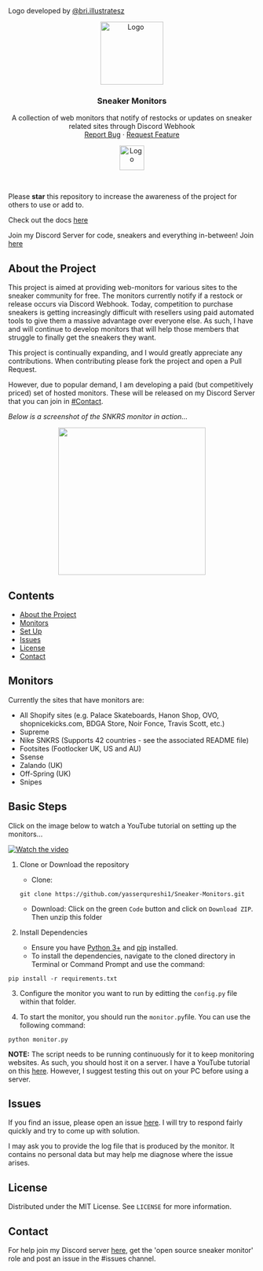 <figcaption>Logo developed by <a href="https://www.instagram.com/bri.illustratesz/">@bri.illustratesz</a></figcaption>
<p align="center">
  <a href="https://github.com/yasserqureshi1/Sneaker-Monitors/">
    <img src="https://raw.githubusercontent.com/yasserqureshi1/Sneaker-Monitors/master/static/logo.png" alt="Logo" width="auto" height="128">
  </a>
  
  <h3 align="center">Sneaker Monitors</h3>

  <p align="center">
    A collection of web monitors that notify of restocks or updates on sneaker related sites through Discord Webhook
    <br />
    <a href="https://github.com/yasserqureshi1/Sneaker-Monitors/">Report Bug</a>
    ·
    <a href="https://github.com/yasserqureshi1/Sneaker-Monitors/">Request Feature</a>
  </p>

  <p align="center">
    <a href="https://www.paypal.com/donate?hosted_button_id=SKRAD2YFGZC5C">
    <img src="https://www.paypalobjects.com/en_US/i/btn/btn_donateCC_LG.gif" alt="Logo" width="auto" height="50" >
  </a>
  </p> 
</p>
<br />

Please **star** this repository to increase the awareness of the project for others to use or add to. 

Check out the docs [here](https://yasserqureshi1.github.io/Sneaker-Monitors/)

Join my Discord Server for code, sneakers and everything in-between! Join [here](https://discord.gg/b6zyJyCQUu)


## About the Project
This project is aimed at providing web-monitors for various sites to the sneaker community for free. 
The monitors currently notify if a restock or release occurs via Discord Webhook.
Today, competition to purchase sneakers is getting increasingly difficult with resellers using paid automated tools to give them a massive advantage over everyone else.
As such, I have and will continue to develop monitors that will help those members that struggle to finally get the sneakers they want.

This project is continually expanding, and I would greatly appreciate any contributions. 
When contributing please fork the project and open a Pull Request.

However, due to popular demand, I am developing a paid (but competitively priced) set of hosted monitors. These will be released on my Discord Server that you can join in [#Contact](#Contact).

*Below is a screenshot of the SNKRS monitor in action...*

<p align="center">
  <img width="300" src="https://github.com/yasserqureshi1/Sneaker-Monitors/blob/master/static/SNKRS_example.png?raw=true">
</p>

## Contents
* [About the Project](#about-the-project)
* [Monitors](#monitors)
* [Set Up](#set-up)
* [Issues](#issues)
* [License](#license)
* [Contact](#contact)

## Monitors 

Currently the sites that have monitors are:
- All Shopify sites (e.g. Palace Skateboards, Hanon Shop, OVO, shopnicekicks.com, BDGA Store, Noir Fonce, Travis Scott, etc.)
- Supreme
- Nike SNKRS (Supports 42 countries - see the associated README file)
- Footsites (Footlocker UK, US and AU)
- Ssense
- Zalando (UK)
- Off-Spring (UK)
- Snipes

## Basic Steps

Click on the image below to watch a YouTube tutorial on setting up the monitors...

[![Watch the video](https://img.youtube.com/vi/wlhAtpUxLF4/mqdefault.jpg)](https://youtu.be/wlhAtpUxLF4)

1. Clone or Download the repository
    - Clone:
    ```
    git clone https://github.com/yasserqureshi1/Sneaker-Monitors.git
    ```
    - Download: Click on the green `Code` button and click on `Download ZIP`. Then unzip this folder
    

2. Install Dependencies
    - Ensure you have [Python 3+](https://www.python.org/downloads/) and [pip](https://pip.pypa.io/en/stable/installing/) installed. 
    - To install the dependencies, navigate to the cloned directory in Terminal or Command Prompt and use the command:
```
pip install -r requirements.txt
```

3. Configure the monitor you want to run by editting the `config.py` file within that folder.

4. To start the monitor, you should run the `monitor.py`file. You can use the following command:
  ```
  python monitor.py
  ```
**NOTE:** The script needs to be running continuously for it to keep monitoring websites. As such, you should host it on a server. I have a YouTube tutorial on this [here](https://youtu.be/nmUSSlt4JKk). However, I suggest testing this out on your PC before using a server.


## Issues

If you find an issue, please open an issue [here](https://github.com/yasserqureshi1/Sneaker-Monitors/issues/new). 
I will try to respond fairly quickly and try to come up with solution.

I may ask you to provide the log file that is produced by the monitor.
It contains no personal data but may help me diagnose where the issue arises.


## License

Distributed under the MIT License. See ```LICENSE``` for more information.

## Contact

For help join my Discord server [here](https://discord.gg/b6zyJyCQUu), get the 'open source sneaker monitor' role and post an issue in the #issues channel.

